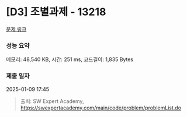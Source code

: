# [D3] 조별과제 - 13218 

[문제 링크](https://swexpertacademy.com/main/code/problem/problemDetail.do?contestProbId=AXzjvCCq-PwDFASs) 

### 성능 요약

메모리: 48,540 KB, 시간: 251 ms, 코드길이: 1,835 Bytes

### 제출 일자

2025-01-09 17:45



> 출처: SW Expert Academy, https://swexpertacademy.com/main/code/problem/problemList.do